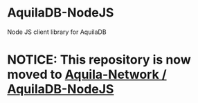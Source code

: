 # AquilaDB-NodeJS
 Node JS client library for AquilaDB

# NOTICE: This repository is now moved to [ Aquila-Network / AquilaDB-NodeJS](https://github.com/Aquila-Network/AquilaDB-NodeJS)
